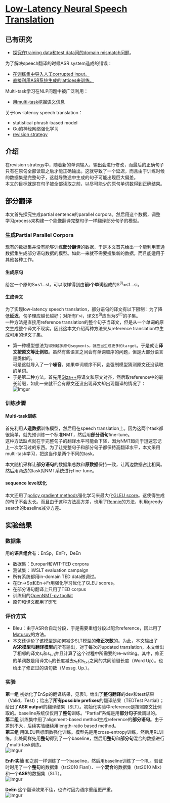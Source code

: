 # [Low-Latency Neural Speech Translation](https://arxiv.org/abs/1808.00491)
## 已有研究
- [探究在training data和test data间的domain mismatch问题](https://arxiv.org/abs/1612.06140)。

为了解决speech翻译的时候ASR system造成的错误：
- [在训练集中导入人工corrupted input。](https://www.aclweb.org/anthology/P18-1163/)
- [直接利用ASR系统生成的lattices来训练。](https://www.aclweb.org/anthology/D17-1145/)

Multi-task学习在NLP问题中被广泛利用：
- [用multi-task挖掘语义信息](https://www.aclweb.org/anthology/W17-4708.pdf)

关于low-latency speech translation：
- statistical phrash-based model
- Gu的神经网络强化学习
- [revision strategy](https://secondhands.eu/wp-content/uploads/2016/07/Niehues2016.pdf)
## 介绍
在revision strategy中，随着新的单词输入，输出会进行修改，而最后的正确句子只有在原句全部读取之后才能正确输出。这就导致了一个延迟，而且由于训练时候的数据集是完整句子，这就导致途中生成的句子可能出现巨大偏差。  
本文的目标就是在句子被全部读取之前，以尽可能少的原句单词数得到正确结果。

## 部分翻译
本文首先探究生成partial sentence的parallel corpora。然后用这个数据，调整学习process来构建一个能像翻译完整句子一样翻译部分句子的模型。
### 生成Partial Parallel Corpora
现有的数据集并没有能够训练**部分翻译**的数据，于是本文首先给出一个能利用普通数据集生成部分语句数据的模型。如此一来就不需要搜集新的数据，而且能适用于其他各种工作。

#### 生成原句 
给定一个原句S=s1&hellip;sI，可以取样得到由**前i个单词**组成的S<sup>(i)</sup>=s1&hellip;si。

#### 生成译文
为了实现low-latency speech translation，部分语句的译文有以下限制：为了降低**延迟**，句子理应越长越好；对所有i’&gt;i，译文S<sup>(i)</sup>应当为S<sup>(i’)</sup>的子集。  
一种方法是直接用reference translation的整个句子当译文，但是从一个单词的原文生成整个译文不现实。因此这本文介绍两种方法来从reference translation中生成可用的译文子集。  
  - 第一种模型想法为`得到越多原句segments，就应当生成更多的target`。于是就让**译文按原文等比例取**。虽然有些语言之间会有单词顺序的问题，但是大部分语言是类似的。  
  可是这就导入了一个**噪音**。如果单词顺序不同，会强制模型猜测原文还没读取的单词。
  - 于是第二种方法，首先用[Giza++](https://www.aclweb.org/anthology/J03-1002/)将译文和原文对齐，然后取reference中的最长前缀，如此一来就不会有原文还没出现译文却出现翻译的情况了：  
  ![Imgur](https://i.imgur.com/wDgEUJN.png)
  
### 训练步骤
#### Multi-task训练
首先利用**人造数据**训练模型，然后用在speech translation上。因为这两个task都很简单，就先预训练一个标准NMT，然后用**部分语句**fine-tune。  
这种方法缺点就在于完整句子的翻译水平可能会下降，因为NMT趋向于迅速忘记上一次学习过的东西。为了让完整句子和部分句子都保持高翻译水平，本文采用multi-task学习，把这当作是两个不同的task。

本文随机采样让**部分语句**的数据集总数和**原数据**保持一致，让两边数据占比相同。然后用两边的task对NMT系统进行fine-tune。

#### sequence level优化
本文还用了[policy gradient methods](https://arxiv.org/pdf/1511.06732.pdf)强化学习来最大化[GLEU score](https://www.semanticscholar.org/paper/Google's-Neural-Machine-Translation-System%3A-the-Gap-Wu-Schuster/dbde7dfa6cae81df8ac19ef500c42db96c3d1edd)。这使得生成的句子不会太长。而且由于这种方法高方差，也用了[Rennie](https://arxiv.org/abs/1612.00563)的方法，利用greedy search的baseline减少方差。
## 实验结果
### 数据集
用的**语言组合**有：EnSp，EnFr，DeEn
- 数据集：Europarl和WIT-TED corpora
- 测试集：IWSLT evaluation campaign
- 所有系统都用in-domain TED data微调过。
- 在En&rarr;Sp和En&rarr;Fr用强化学习优化了GLEU scores。
- 在部分语句翻译上只用了TED corpus
- 训练用的[OpenNMT-py toolkit](https://arxiv.org/abs/1701.02810)
- 原句和译文都用了BPE
### 评价方式
- Bleu：由于ASR会自动分段，于是需要重组分段以配合reference，因此用了[Matusov](https://pdfs.semanticscholar.org/6de4/f789b2d56f40105b79692fc42809991040c2.pdf)的方法。
- 本文还评价了该模型是如何减少SLT模型的**修正次数**的。为此，本文输出了**ASR模型**和**翻译模型**的所有输出，对于每次的updated translation，本文给出了相邻的译文s<sub>t</sub>和s<sub>t+1</sub>并且计算了这个过程中所需要的re-writing。其中，修正的单词数是用译文s<sub>t</sub>的长度减去s<sub>t</sub>和s<sub>t+1</sub>之间的共同前缀长度（Word Up）。也给出了修正过的语句数（Messg. Up.）。
### 实验
**第一组** 
初始化了EnSp的翻译结果，见表1。给出了**整句翻译**的dev和test结果（Valid，Test）；给出了**所有possible prefixes**的翻译结果（TEDTest Partial）；给出了**ASR output**的翻译结果（SLT）。初始化实验中reference是按照原文比例取的。baseline系统仅仅用了**整句**训练。“Partial”系统是用**部分句子**微调过的。  
**第二组**
训练集中用了alignment-based method生成reference的**部分语句**。由于差别不大，后续实验继续用length-ratio based method。  
**第三组**
用BLEU目标函数强化训练。模型先是用cross-entropy训练，然后用RL训练。此处同样先用**整句**得到了一个baseline，然后用**整句**和**部分句**混合的数据进行了multi-task训练。  
![Imgur](https://i.imgur.com/XOQiOLH.png)

**EnFr实验**
和之前一样训练了一个baseline，然后用baseline训练了一个RL。验证时时用了一个**整句**的数据集（tst2010 Fianl）、一个**混合**的数据集（tst2010 Mix）和一个**ASR**的数据集（SLT）。  
![Imgur](https://i.imgur.com/e3fG6J4.png)

**DeEn**
这个翻译效果不佳，也许时因为语序重组更严重。  
![Imgur](https://i.imgur.com/Jjk14WK.png)
